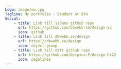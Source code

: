 ```yaml
---
Logo: image/me.jpg
Tagline: My portfolio - Student at BTH
Social:
    - title: Link till sidans github repo
      url: https://github.com/dbwebb-se/design-v3
      icon: github
    - title: Link till dbwebb.se/design
      url: https://dbwebb.se/design
      icon: object-group
    - title: Link till mitt github repo
      url: https://github.com/Despina-P/design-ht22
      icon: pagelines
---
```

